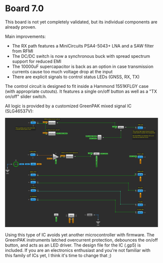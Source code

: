 # Board 7.0

This board is not yet completely validated, but its individual components are already proven.

Main improvements:

- The RX path features a MiniCircuits PSA4-5043+ LNA and a SAW filter from RFMI
- The DC/DC switch is now a synchronous buck with spread spectrum support for reduced EMI
- The 10000uF supercapacitor is back as an option in case transmission currents cause too much voltage drop at the input
- There are explicit signals to control status LEDs (GNSS, RX, TX)

The control circuit is designed to fit inside a Hammond 1551KFLGY case (with appropriate cutouts). It features a single on/off button as well as a "TX on/off" slider switch.

All logic is provided by a customized GreenPAK mixed signal IC (SLG46537V):

![Image](ais-control-greenpak-design.png?raw=True "Exterior View")

Using this type of IC avoids yet another microcontroller with firmware. The GreenPAK instruments latched overcurrent protection, debounces the on/off button, and acts as an LED driver. The design file for the IC (.gp5) is included. If you are an electronics enthusiast and you're not familiar with this family of ICs yet, I think it's time to change that ;)


